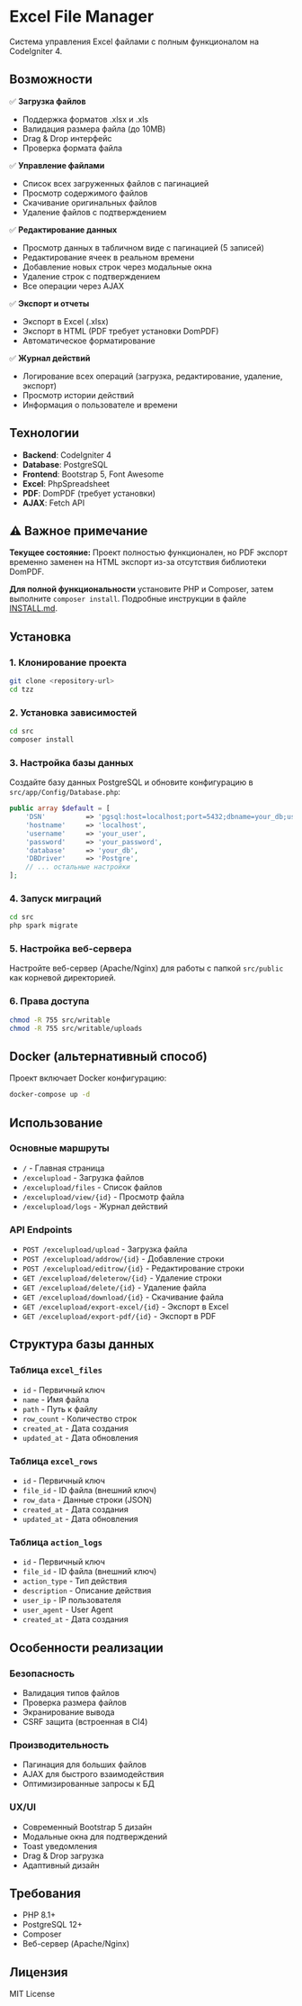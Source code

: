 # Excel File Manager

Система управления Excel файлами с полным функционалом на CodeIgniter 4.

## Возможности

✅ **Загрузка файлов**
- Поддержка форматов .xlsx и .xls
- Валидация размера файла (до 10MB)
- Drag & Drop интерфейс
- Проверка формата файла

✅ **Управление файлами**
- Список всех загруженных файлов с пагинацией
- Просмотр содержимого файлов
- Скачивание оригинальных файлов
- Удаление файлов с подтверждением

✅ **Редактирование данных**
- Просмотр данных в табличном виде с пагинацией (5 записей)
- Редактирование ячеек в реальном времени
- Добавление новых строк через модальные окна
- Удаление строк с подтверждением
- Все операции через AJAX

✅ **Экспорт и отчеты**
- Экспорт в Excel (.xlsx)
- Экспорт в HTML (PDF требует установки DomPDF)
- Автоматическое форматирование

✅ **Журнал действий**
- Логирование всех операций (загрузка, редактирование, удаление, экспорт)
- Просмотр истории действий
- Информация о пользователе и времени

## Технологии

- **Backend**: CodeIgniter 4
- **Database**: PostgreSQL
- **Frontend**: Bootstrap 5, Font Awesome
- **Excel**: PhpSpreadsheet
- **PDF**: DomPDF (требует установки)
- **AJAX**: Fetch API

## ⚠️ Важное примечание

**Текущее состояние:** Проект полностью функционален, но PDF экспорт временно заменен на HTML экспорт из-за отсутствия библиотеки DomPDF.

**Для полной функциональности** установите PHP и Composer, затем выполните `composer install`. Подробные инструкции в файле [INSTALL.md](INSTALL.md).

## Установка

### 1. Клонирование проекта
```bash
git clone <repository-url>
cd tzz
```

### 2. Установка зависимостей
```bash
cd src
composer install
```

### 3. Настройка базы данных

Создайте базу данных PostgreSQL и обновите конфигурацию в `src/app/Config/Database.php`:

```php
public array $default = [
    'DSN'          => 'pgsql:host=localhost;port=5432;dbname=your_db;user=your_user;password=your_password',
    'hostname'     => 'localhost',
    'username'     => 'your_user',
    'password'     => 'your_password',
    'database'     => 'your_db',
    'DBDriver'     => 'Postgre',
    // ... остальные настройки
];
```

### 4. Запуск миграций
```bash
cd src
php spark migrate
```

### 5. Настройка веб-сервера

Настройте веб-сервер (Apache/Nginx) для работы с папкой `src/public` как корневой директорией.

### 6. Права доступа
```bash
chmod -R 755 src/writable
chmod -R 755 src/writable/uploads
```

## Docker (альтернативный способ)

Проект включает Docker конфигурацию:

```bash
docker-compose up -d
```

## Использование

### Основные маршруты

- `/` - Главная страница
- `/excelupload` - Загрузка файлов
- `/excelupload/files` - Список файлов
- `/excelupload/view/{id}` - Просмотр файла
- `/excelupload/logs` - Журнал действий

### API Endpoints

- `POST /excelupload/upload` - Загрузка файла
- `POST /excelupload/addrow/{id}` - Добавление строки
- `POST /excelupload/editrow/{id}` - Редактирование строки
- `GET /excelupload/deleterow/{id}` - Удаление строки
- `GET /excelupload/delete/{id}` - Удаление файла
- `GET /excelupload/download/{id}` - Скачивание файла
- `GET /excelupload/export-excel/{id}` - Экспорт в Excel
- `GET /excelupload/export-pdf/{id}` - Экспорт в PDF

## Структура базы данных

### Таблица `excel_files`
- `id` - Первичный ключ
- `name` - Имя файла
- `path` - Путь к файлу
- `row_count` - Количество строк
- `created_at` - Дата создания
- `updated_at` - Дата обновления

### Таблица `excel_rows`
- `id` - Первичный ключ
- `file_id` - ID файла (внешний ключ)
- `row_data` - Данные строки (JSON)
- `created_at` - Дата создания
- `updated_at` - Дата обновления

### Таблица `action_logs`
- `id` - Первичный ключ
- `file_id` - ID файла (внешний ключ)
- `action_type` - Тип действия
- `description` - Описание действия
- `user_ip` - IP пользователя
- `user_agent` - User Agent
- `created_at` - Дата создания

## Особенности реализации

### Безопасность
- Валидация типов файлов
- Проверка размера файлов
- Экранирование вывода
- CSRF защита (встроенная в CI4)

### Производительность
- Пагинация для больших файлов
- AJAX для быстрого взаимодействия
- Оптимизированные запросы к БД

### UX/UI
- Современный Bootstrap 5 дизайн
- Модальные окна для подтверждений
- Toast уведомления
- Drag & Drop загрузка
- Адаптивный дизайн

## Требования

- PHP 8.1+
- PostgreSQL 12+
- Composer
- Веб-сервер (Apache/Nginx)

## Лицензия

MIT License
